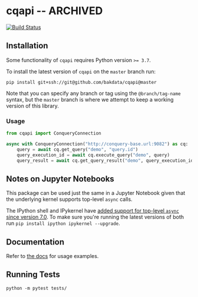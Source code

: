 # cqapi -- ARCHIVED

[![Build Status](https://dev.azure.com/bakdata/public/_apis/build/status/bakdata.cqapi?branchName=master)](https://dev.azure.com/bakdata/public/_build/latest?definitionId=11&branchName=master)


## Installation

Some functionality of `cqapi` requires Python version `>= 3.7`.

To install the latest version of `cqapi` on the `master` branch run:

```
pip install git+ssh://git@github.com/bakdata/cqapi@master
```

Note that you can specify any branch or tag using the `@branch/tag-name` syntax, but the `master` branch is where we
attempt to keep a working version of this library.

### Usage

```python
from cqapi import ConqueryConnection

async with ConqueryConnection("http://conquery-base.url:9082") as cq:
    query = await cq.get_query("demo", "query.id")
    query_execution_id = await cq.execute_query("demo", query)
    query_result = await cq.get_query_result("demo", query_execution_id)
```

## Notes on Jupyter Notebooks

This package can be used just the same in a Jupyter Notebook given that the underlying kernel supports top-level
`async` calls.

The IPython shell and IPykernel have
[added support for top-level `async` since version 7.0](https://blog.jupyter.org/ipython-7-0-async-repl-a35ce050f7f7).
To make sure you're running the latest versions of both run `pip install ipython ipykernel --upgrade`.

## Documentation

Refer to [the docs](doc/doc.md) for usage examples.

## Running Tests

`python -m pytest tests/`
